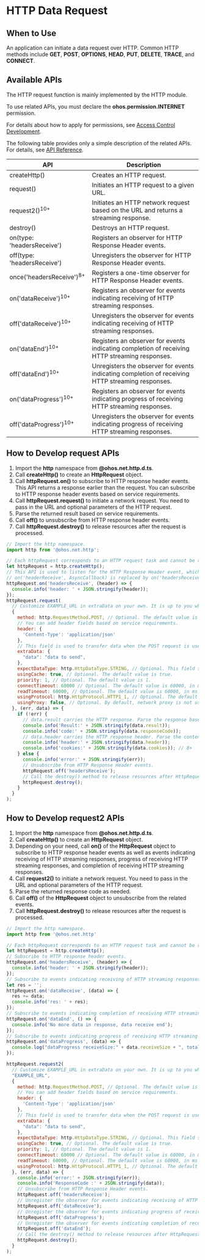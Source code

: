 # HTTP Data Request

## When to Use

An application can initiate a data request over HTTP. Common HTTP methods include **GET**, **POST**, **OPTIONS**, **HEAD**, **PUT**, **DELETE**, **TRACE**, and **CONNECT**.

## Available APIs

The HTTP request function is mainly implemented by the HTTP module.

To use related APIs, you must declare the **ohos.permission.INTERNET** permission.

For details about how to apply for permissions, see [Access Control Development](../security/accesstoken-guidelines.md).

The following table provides only a simple description of the related APIs. For details, see [API Reference](../reference/apis/js-apis-http.md).

| API                                   | Description                           |
| ----------------------------------------- | ----------------------------------- |
| createHttp()                              | Creates an HTTP request.                 |
| request()                                 | Initiates an HTTP request to a given URL.    |
| request2()<sup>10+</sup>                  | Initiates an HTTP network request based on the URL and returns a streaming response.|
| destroy()                                 | Destroys an HTTP request.                     |
| on(type: 'headersReceive')                | Registers an observer for HTTP Response Header events.    |
| off(type: 'headersReceive')               | Unregisters the observer for HTTP Response Header events.|
| once\('headersReceive'\)<sup>8+</sup>     | Registers a one-time observer for HTTP Response Header events.|
| on\('dataReceive'\)<sup>10+</sup>         | Registers an observer for events indicating receiving of HTTP streaming responses.     |
| off\('dataReceive'\)<sup>10+</sup>        | Unregisters the observer for events indicating receiving of HTTP streaming responses. |
| on\('dataEnd'\)<sup>10+</sup>             | Registers an observer for events indicating completion of receiving HTTP streaming responses. |
| off\('dataEnd'\)<sup>10+</sup>            | Unregisters the observer for events indicating completion of receiving HTTP streaming responses.|
| on\('dataProgress'\)<sup>10+</sup>        | Registers an observer for events indicating progress of receiving HTTP streaming responses. |
| off\('dataProgress'\)<sup>10+</sup>       | Unregisters the observer for events indicating progress of receiving HTTP streaming responses.|

## How to Develop request APIs

1. Import the **http** namespace from **@ohos.net.http.d.ts**.
2. Call **createHttp()** to create an **HttpRequest** object.
3. Call **httpRequest.on()** to subscribe to HTTP response header events. This API returns a response earlier than the request. You can subscribe to HTTP response header events based on service requirements.
4. Call **httpRequest.request()** to initiate a network request. You need to pass in the URL and optional parameters of the HTTP request.
5. Parse the returned result based on service requirements.
6. Call **off()** to unsubscribe from HTTP response header events.
7. Call **httpRequest.destroy()** to release resources after the request is processed.

```js
// Import the http namespace.
import http from '@ohos.net.http';

// Each httpRequest corresponds to an HTTP request task and cannot be reused.
let httpRequest = http.createHttp();
// This API is used to listen for the HTTP Response Header event, which is returned earlier than the result of the HTTP request. It is up to you whether to listen for HTTP Response Header events.
// on('headerReceive', AsyncCallback) is replaced by on('headersReceive', Callback) since API version 8.
httpRequest.on('headersReceive', (header) => {
  console.info('header: ' + JSON.stringify(header));
});
httpRequest.request(
  // Customize EXAMPLE_URL in extraData on your own. It is up to you whether to add parameters to the URL.
  {
    method: http.RequestMethod.POST, // Optional. The default value is http.RequestMethod.GET.
    // You can add header fields based on service requirements.
    header: {
      'Content-Type': 'application/json'
    },
    // This field is used to transfer data when the POST request is used.
    extraData: {
      "data": "data to send",
    },
    expectDataType: http.HttpDataType.STRING, // Optional. This field specifies the type of the return data.
    usingCache: true, // Optional. The default value is true.
    priority: 1, // Optional. The default value is 1.
    connectTimeout: 60000 // Optional. The default value is 60000, in ms.
    readTimeout: 60000, // Optional. The default value is 60000, in ms.
    usingProtocol: http.HttpProtocol.HTTP1_1, // Optional. The default protocol type is automatically specified by the system.
    usingProxy: false, // Optional. By default, network proxy is not used. This field is supported since API 10.
  }, (err, data) => {
    if (!err) {
      // data.result carries the HTTP response. Parse the response based on service requirements.
      console.info('Result:' + JSON.stringify(data.result));
      console.info('code:' + JSON.stringify(data.responseCode));
      // data.header carries the HTTP response header. Parse the content based on service requirements.
      console.info('header:' + JSON.stringify(data.header));
      console.info('cookies:' + JSON.stringify(data.cookies)); // 8+
    } else {
      console.info('error:' + JSON.stringify(err));
      // Unsubscribe from HTTP Response Header events.
      httpRequest.off('headersReceive');
      // Call the destroy() method to release resources after HttpRequest is complete.
      httpRequest.destroy();
    }
  }
);
```

## How to Develop request2 APIs

1. Import the **http** namespace from **@ohos.net.http.d.ts**.
2. Call **createHttp()** to create an **HttpRequest** object.
3. Depending on your need, call **on()** of the **HttpRequest** object to subscribe to HTTP response header events as well as events indicating receiving of HTTP streaming responses, progress of receiving HTTP streaming responses, and completion of receiving HTTP streaming responses.
4. Call **request2()** to initiate a network request. You need to pass in the URL and optional parameters of the HTTP request.
5. Parse the returned response code as needed.
6. Call **off()** of the **HttpRequest** object to unsubscribe from the related events.
7. Call **httpRequest.destroy()** to release resources after the request is processed.

```js
// Import the http namespace.
import http from '@ohos.net.http'

// Each httpRequest corresponds to an HTTP request task and cannot be reused.
let httpRequest = http.createHttp();
// Subscribe to HTTP response header events.
httpRequest.on('headersReceive', (header) => {
  console.info('header: ' + JSON.stringify(header));
});
// Subscribe to events indicating receiving of HTTP streaming responses.
let res = '';
httpRequest.on('dataReceive', (data) => {
  res += data;
  console.info('res: ' + res);
});
// Subscribe to events indicating completion of receiving HTTP streaming responses.
httpRequest.on('dataEnd', () => {
  console.info('No more data in response, data receive end');
});
// Subscribe to events indicating progress of receiving HTTP streaming responses.
httpRequest.on('dataProgress', (data) => {
  console.log("dataProgress receiveSize:" + data.receiveSize + ", totalSize:" + data.totalSize);
});

httpRequest.request2(
  // Customize EXAMPLE_URL in extraData on your own. It is up to you whether to add parameters to the URL.
  "EXAMPLE_URL",
  {
    method: http.RequestMethod.POST, // Optional. The default value is http.RequestMethod.GET.
    // You can add header fields based on service requirements.
    header: {
      'Content-Type': 'application/json'
    },
    // This field is used to transfer data when the POST request is used.
    extraData: {
      "data": "data to send",
    },
    expectDataType: http.HttpDataType.STRING, // Optional. This field specifies the type of the return data.
    usingCache: true, // Optional. The default value is true.
    priority: 1, // Optional. The default value is 1.
    connectTimeout: 60000 // Optional. The default value is 60000, in ms.
    readTimeout: 60000, // Optional. The default value is 60000, in ms. If a large amount of data needs to be transmitted, you are advised to set this parameter to a larger value to ensure normal data transmission.
    usingProtocol: http.HttpProtocol.HTTP1_1, // Optional. The default protocol type is automatically specified by the system.
  }, (err, data) => {
    console.info('error:' + JSON.stringify(err));
    console.info('ResponseCode :' + JSON.stringify(data));
    // Unsubscribe from HTTP Response Header events.
    httpRequest.off('headersReceive');
    // Unregister the observer for events indicating receiving of HTTP streaming responses.
    httpRequest.off('dataReceive');
    // Unregister the observer for events indicating progress of receiving HTTP streaming responses.
    httpRequest.off('dataProgress');
    // Unregister the observer for events indicating completion of receiving HTTP streaming responses.
    httpRequest.off('dataEnd');
    // Call the destroy() method to release resources after HttpRequest is complete.
    httpRequest.destroy();
  }
);
```